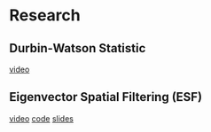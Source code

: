 

# Research

## Durbin-Watson Statistic

[video](https://www.youtube.com/watch?v=UFvDSX3jsYg)

## Eigenvector Spatial Filtering (ESF)

[video](https://www.youtube.com/watch?v=6wXoUxjFIcM)
[code](https://github.com/bchastain/esf)
[slides](http://bchastain.github.io/scipy2015/#/)

